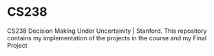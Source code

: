 # CS238
CS238 Decision Making Under Uncertainity | Stanford. This repository contains my implementation of the projects in the course and my Final Project
